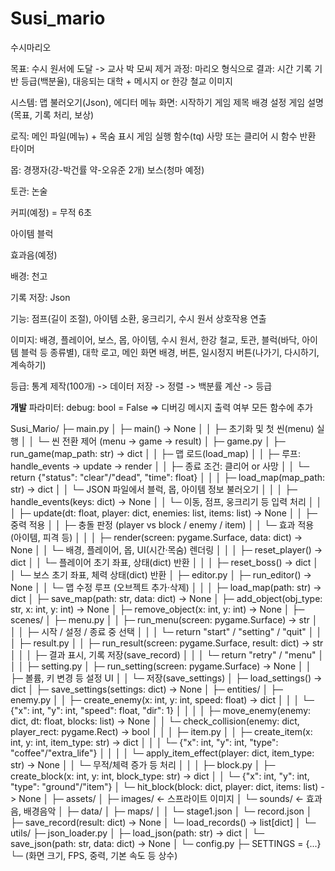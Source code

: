 # Susi_mario

수시마리오

목표: 수시 원서에 도달 -> 교사 박 모씨 제거
과정: 마리오 형식으로
결과: 시간 기록 기반 등급(백분율), 대응되는 대학 + 메시지 or 한강 철교 이미지

시스템: 맵 불러오기(Json), 에디터
	메뉴 화면: 시작하기
			게임 제목
			배경
			설정
			게임 설명(목표, 기록 처리, 보상)

로직: 메인 파일(메뉴) + 목숨 표시
	게임 실행 함수(tq)
	사망 또는 클리어 시 함수 반환
	타이머
	
몹: 경쟁자(강-박건률 약-오유준 2개)
보스(청마 예정)

토관: 논술

커피(예정) = 무적 6초

아이템 블럭

효과음(예정)


배경: 천고

기록 저장: Json

기능: 점프(길이 조절), 아이템 소환, 웅크리기, 수시 원서 상호작용 연출

이미지: 배경, 플레이어, 보스, 몹, 아이템, 수시 원서, 한강 철교, 토관, 블럭(바닥, 아이템 블럭 등 종류별), 대학 로고, 메인 화면 배경, 버튼, 일시정지 버튼(나가기, 다시하기, 계속하기)

등급: 통계 제작(100개) -> 데이터 저장 -> 정렬 -> 백분률 계산 -> 등급

**개발**
파라미터: debug: bool = False
=> 디버깅 메시지 출력 여부
모든 함수에 추가

Susi_Mario/
 ├─ main.py
 │    ├─ main() -> None
 │    │     ├─ 초기화 및 첫 씬(menu) 실행
 │    │     └─ 씬 전환 제어 (menu → game → result)
 │
 ├─ game.py
 │    ├─ run_game(map_path: str) -> dict
 │    │     ├─ 맵 로드(load_map)
 │    │     ├─ 루프: handle_events → update → render
 │    │     ├─ 종료 조건: 클리어 or 사망
 │    │     └─ return {"status": "clear"/"dead", "time": float}
 │    │
 │    ├─ load_map(map_path: str) -> dict
 │    │     └─ JSON 파일에서 블럭, 몹, 아이템 정보 불러오기
 │    │
 │    ├─ handle_events(keys: dict) -> None
 │    │     └─ 이동, 점프, 웅크리기 등 입력 처리
 │    │
 │    ├─ update(dt: float, player: dict, enemies: list, items: list) -> None
 │    │     ├─ 중력 적용
 │    │     ├─ 충돌 판정 (player vs block / enemy / item)
 │    │     └─ 효과 적용 (아이템, 피격 등)
 │    │
 │    ├─ render(screen: pygame.Surface, data: dict) -> None
 │    │     └─ 배경, 플레이어, 몹, UI(시간·목숨) 렌더링
 │    │
 │    ├─ reset_player() -> dict
 │    │     └─ 플레이어 초기 좌표, 상태(dict) 반환
 │    │
 │    ├─ reset_boss() -> dict
 │    │     └─ 보스 초기 좌표, 체력 상태(dict) 반환
 │
 ├─ editor.py
 │    ├─ run_editor() -> None
 │    │     └─ 맵 수정 루프 (오브젝트 추가·삭제)
 │    │
 │    ├─ load_map(path: str) -> dict
 │    ├─ save_map(path: str, data: dict) -> None
 │    ├─ add_object(obj_type: str, x: int, y: int) -> None
 │    ├─ remove_object(x: int, y: int) -> None
 │
 ├─ scenes/
 │    ├─ menu.py
 │    │     ├─ run_menu(screen: pygame.Surface) -> str
 │    │     │     ├─ 시작 / 설정 / 종료 중 선택
 │    │     │     └─ return "start" / "setting" / "quit"
 │    │
 │    ├─ result.py
 │    │     ├─ run_result(screen: pygame.Surface, result: dict) -> str
 │    │     │     ├─ 결과 표시, 기록 저장(save_record)
 │    │     │     └─ return "retry" / "menu"
 │    │
 │    ├─ setting.py
 │          ├─ run_setting(screen: pygame.Surface) -> None
 │          │     ├─ 볼륨, 키 변경 등 설정 UI
 │          │     └─ 저장(save_settings)
 │          ├─ load_settings() -> dict
 │          ├─ save_settings(settings: dict) -> None
 │
 ├─ entities/
 │    ├─ enemy.py
 │    │     ├─ create_enemy(x: int, y: int, speed: float) -> dict
 │    │     │     └─ {"x": int, "y": int, "speed": float, "dir": 1}
 │    │
 │    │     ├─ move_enemy(enemy: dict, dt: float, blocks: list) -> None
 │    │     └─ check_collision(enemy: dict, player_rect: pygame.Rect) -> bool
 │    │
 │    ├─ item.py
 │    │     ├─ create_item(x: int, y: int, item_type: str) -> dict
 │    │     │     └─ {"x": int, "y": int, "type": "coffee"/"extra_life"}
 │    │
 │    │     └─ apply_item_effect(player: dict, item_type: str) -> None
 │    │          └─ 무적/체력 증가 등 처리
 │    │
 │    ├─ block.py
 │          ├─ create_block(x: int, y: int, block_type: str) -> dict
 │          │     └─ {"x": int, "y": int, "type": "ground"/"item"}
 │          └─ hit_block(block: dict, player: dict, items: list) -> None
 │
 ├─ assets/
 │    ├─ images/    ← 스프라이트 이미지
 │    └─ sounds/    ← 효과음, 배경음악
 │
 ├─ data/
 │    ├─ maps/
 │    │     └─ stage1.json
 │    └─ record.json
 │          ├─ save_record(result: dict) -> None
 │          └─ load_records() -> list[dict]
 │
 └─ utils/
      ├─ json_loader.py
      │     ├─ load_json(path: str) -> dict
      │     └─ save_json(path: str, data: dict) -> None
      │
      └─ config.py
            ├─ SETTINGS = {...}
            └─ (화면 크기, FPS, 중력, 기본 속도 등 상수)

